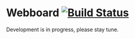 # Webboard   [![Build Status](https://travis-ci.org/tmoolmuang/webboard.svg?branch=master)](https://travis-ci.org/tmoolmuang/webboard)

Development is in progress, please stay tune.

